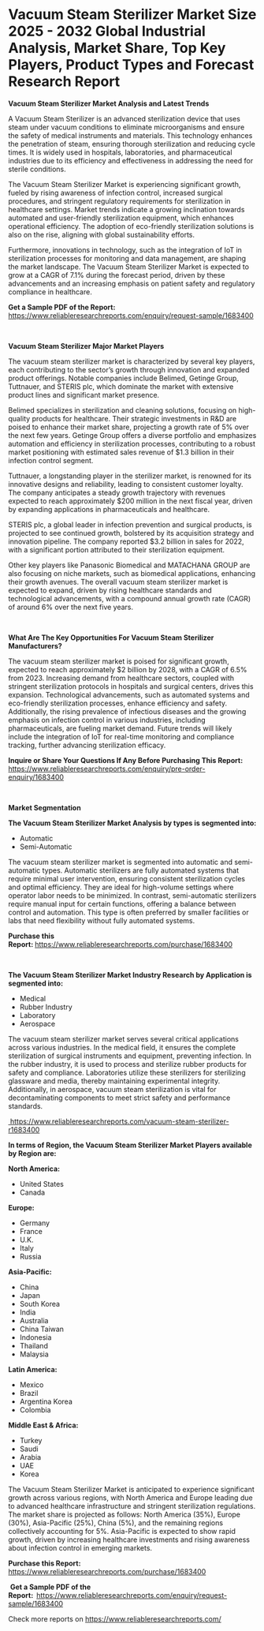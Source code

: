 <p><h1>Vacuum Steam Sterilizer Market Size 2025 - 2032 Global Industrial Analysis, Market Share, Top Key Players, Product Types and Forecast Research Report</h1></p><p><strong>Vacuum Steam Sterilizer Market Analysis and Latest Trends</strong></p>
<p><p>A Vacuum Steam Sterilizer is an advanced sterilization device that uses steam under vacuum conditions to eliminate microorganisms and ensure the safety of medical instruments and materials. This technology enhances the penetration of steam, ensuring thorough sterilization and reducing cycle times. It is widely used in hospitals, laboratories, and pharmaceutical industries due to its efficiency and effectiveness in addressing the need for sterile conditions.</p><p>The Vacuum Steam Sterilizer Market is experiencing significant growth, fueled by rising awareness of infection control, increased surgical procedures, and stringent regulatory requirements for sterilization in healthcare settings. Market trends indicate a growing inclination towards automated and user-friendly sterilization equipment, which enhances operational efficiency. The adoption of eco-friendly sterilization solutions is also on the rise, aligning with global sustainability efforts.</p><p>Furthermore, innovations in technology, such as the integration of IoT in sterilization processes for monitoring and data management, are shaping the market landscape. The Vacuum Steam Sterilizer Market is expected to grow at a CAGR of 7.1% during the forecast period, driven by these advancements and an increasing emphasis on patient safety and regulatory compliance in healthcare.</p></p>
<p><strong>Get a Sample PDF of the Report:&nbsp;</strong> <a href="https://www.reliableresearchreports.com/enquiry/request-sample/1683400?utm_campaign=3131&utm_medium=2&utm_source=Github&utm_content=ia&utm_term=26032025&utm_id=vacuum-steam-sterilizer">https://www.reliableresearchreports.com/enquiry/request-sample/1683400</a></p>
<p>&nbsp;</p>
<p><strong>Vacuum Steam Sterilizer Major Market Players</strong></p>
<p><p>The vacuum steam sterilizer market is characterized by several key players, each contributing to the sector’s growth through innovation and expanded product offerings. Notable companies include Belimed, Getinge Group, Tuttnauer, and STERIS plc, which dominate the market with extensive product lines and significant market presence.</p><p>Belimed specializes in sterilization and cleaning solutions, focusing on high-quality products for healthcare. Their strategic investments in R&D are poised to enhance their market share, projecting a growth rate of 5% over the next few years. Getinge Group offers a diverse portfolio and emphasizes automation and efficiency in sterilization processes, contributing to a robust market positioning with estimated sales revenue of $1.3 billion in their infection control segment.</p><p>Tuttnauer, a longstanding player in the sterilizer market, is renowned for its innovative designs and reliability, leading to consistent customer loyalty. The company anticipates a steady growth trajectory with revenues expected to reach approximately $200 million in the next fiscal year, driven by expanding applications in pharmaceuticals and healthcare.</p><p>STERIS plc, a global leader in infection prevention and surgical products, is projected to see continued growth, bolstered by its acquisition strategy and innovation pipeline. The company reported $3.2 billion in sales for 2022, with a significant portion attributed to their sterilization equipment.</p><p>Other key players like Panasonic Biomedical and MATACHANA GROUP are also focusing on niche markets, such as biomedical applications, enhancing their growth avenues. The overall vacuum steam sterilizer market is expected to expand, driven by rising healthcare standards and technological advancements, with a compound annual growth rate (CAGR) of around 6% over the next five years.</p></p>
<p>&nbsp;</p>
<p><strong>What Are The Key Opportunities For Vacuum Steam Sterilizer Manufacturers?</strong></p>
<p><p>The vacuum steam sterilizer market is poised for significant growth, expected to reach approximately $2 billion by 2028, with a CAGR of 6.5% from 2023. Increasing demand from healthcare sectors, coupled with stringent sterilization protocols in hospitals and surgical centers, drives this expansion. Technological advancements, such as automated systems and eco-friendly sterilization processes, enhance efficiency and safety. Additionally, the rising prevalence of infectious diseases and the growing emphasis on infection control in various industries, including pharmaceuticals, are fueling market demand. Future trends will likely include the integration of IoT for real-time monitoring and compliance tracking, further advancing sterilization efficacy.</p></p>
<p><strong>Inquire or Share Your Questions If Any Before Purchasing This Report:</strong> <a href="https://www.reliableresearchreports.com/enquiry/pre-order-enquiry/1683400?utm_campaign=3131&utm_medium=2&utm_source=Github&utm_content=ia&utm_term=26032025&utm_id=vacuum-steam-sterilizer">https://www.reliableresearchreports.com/enquiry/pre-order-enquiry/1683400</a></p>
<p>&nbsp;</p>
<p><strong>Market Segmentation</strong></p>
<p><strong>The Vacuum Steam Sterilizer Market Analysis by types is segmented into:</strong></p>
<p><ul><li>Automatic</li><li>Semi-Automatic</li></ul></p>
<p><p>The vacuum steam sterilizer market is segmented into automatic and semi-automatic types. Automatic sterilizers are fully automated systems that require minimal user intervention, ensuring consistent sterilization cycles and optimal efficiency. They are ideal for high-volume settings where operator labor needs to be minimized. In contrast, semi-automatic sterilizers require manual input for certain functions, offering a balance between control and automation. This type is often preferred by smaller facilities or labs that need flexibility without fully automated systems.</p></p>
<p><strong>Purchase this Report:&nbsp;</strong><a href="https://www.reliableresearchreports.com/purchase/1683400?utm_campaign=3131&utm_medium=2&utm_source=Github&utm_content=ia&utm_term=26032025&utm_id=vacuum-steam-sterilizer">https://www.reliableresearchreports.com/purchase/1683400</a></p>
<p>&nbsp;</p>
<p><strong>The Vacuum Steam Sterilizer Market Industry Research by Application is segmented into:</strong></p>
<p><ul><li>Medical</li><li>Rubber Industry</li><li>Laboratory</li><li>Aerospace</li></ul></p>
<p><p>The vacuum steam sterilizer market serves several critical applications across various industries. In the medical field, it ensures the complete sterilization of surgical instruments and equipment, preventing infection. In the rubber industry, it is used to process and sterilize rubber products for safety and compliance. Laboratories utilize these sterilizers for sterilizing glassware and media, thereby maintaining experimental integrity. Additionally, in aerospace, vacuum steam sterilization is vital for decontaminating components to meet strict safety and performance standards.</p></p>
<p><a href="https://www.reliableresearchreports.com/vacuum-steam-sterilizer-r1683400?utm_campaign=3131&utm_medium=2&utm_source=Github&utm_content=ia&utm_term=26032025&utm_id=vacuum-steam-sterilizer">&nbsp;https://www.reliableresearchreports.com/vacuum-steam-sterilizer-r1683400</a></p>
<p><strong>In terms of Region, the Vacuum Steam Sterilizer Market Players available by Region are:</strong></p>
<p>
    <p> <strong> North America: </strong>
        <ul>
            <li>United States</li>
            <li>Canada</li>
        </ul>
        </p> 
    <p> <strong> Europe: </strong>
        <ul>
            <li>Germany</li>
            <li>France</li>
            <li>U.K.</li>
            <li>Italy</li>
            <li>Russia</li>
        </ul>
        </p> 
    <p> <strong> Asia-Pacific: </strong>
        <ul>
            <li>China</li>
            <li>Japan</li>
            <li>South Korea</li>
            <li>India</li>
            <li>Australia</li>
            <li>China Taiwan</li>
            <li>Indonesia</li>
            <li>Thailand</li>
            <li>Malaysia</li>
        </ul>
        </p> 
    <p> <strong> Latin America: </strong>
        <ul>
            <li>Mexico</li>
            <li>Brazil</li>
            <li>Argentina Korea</li>
            <li>Colombia</li>
        </ul>
        </p> 
    <p> <strong> Middle East & Africa: </strong>
        <ul>
            <li>Turkey</li>
            <li>Saudi</li>
            <li>Arabia</li>
            <li>UAE</li>
            <li>Korea</li>
        </ul>
    </p>
    </p>
<p><p>The Vacuum Steam Sterilizer Market is anticipated to experience significant growth across various regions, with North America and Europe leading due to advanced healthcare infrastructure and stringent sterilization regulations. The market share is projected as follows: North America (35%), Europe (30%), Asia-Pacific (25%), China (5%), and the remaining regions collectively accounting for 5%. Asia-Pacific is expected to show rapid growth, driven by increasing healthcare investments and rising awareness about infection control in emerging markets.</p></p>
<p><strong>Purchase this Report: </strong><a href="https://www.reliableresearchreports.com/purchase/1683400?utm_campaign=3131&utm_medium=2&utm_source=Github&utm_content=ia&utm_term=26032025&utm_id=vacuum-steam-sterilizer">https://www.reliableresearchreports.com/purchase/1683400</a></p>
<p>&nbsp;<strong>Get a Sample PDF of the Report:&nbsp;&nbsp;</strong><a href="https://www.reliableresearchreports.com/enquiry/request-sample/1683400?utm_campaign=3131&utm_medium=2&utm_source=Github&utm_content=ia&utm_term=26032025&utm_id=vacuum-steam-sterilizer">https://www.reliableresearchreports.com/enquiry/request-sample/1683400</a></p>
<p><strong></strong></p>
<p>Check more reports on <a href="https://www.reliableresearchreports.com/?utm_campaign=3131&utm_medium=2&utm_source=Github&utm_content=ia&utm_term=26032025&utm_id=vacuum-steam-sterilizer">https://www.reliableresearchreports.com/</a></p>